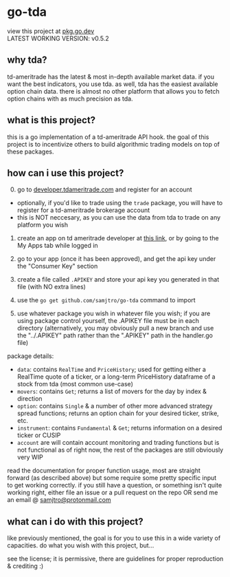 # go-tda

view this project at [pkg.go.dev](https://pkg.go.dev/github.com/samjtro/go-tda)  
LATEST WORKING VERSION: v0.5.2

## why tda?

td-ameritrade has the latest & most in-depth available market data. if you want the best indicators, you use tda. as well, tda has the easiest available option chain data. there is almost no other platform that allows you to fetch option chains with as much precision as tda.

## what is this project?

this is a go implementation of a td-ameritrade API hook. the goal of this project is to incentivize others to build algorithmic trading models on top of these packages.

## how can i use this project?

0. go to [developer.tdameritrade.com](https://developer.tdameritrade.com/) and register for an account
- optionally, if you'd like to trade using the `trade` package, you will have to register for a td-ameritrade brokerage account
- this is NOT neccesary, as you can use the data from tda to trade on any platform you wish  

1. create an app on td ameritrade developer at [this link](https://developer.tdameritrade.com/user/me/apps), or by going to the My Apps tab while logged in  

2. go to your app (once it has been approved), and get the api key under the "Consumer Key" section  

3. create a file called `.APIKEY` and store your api key you generated in that file (with NO extra lines)  

4. use the `go get github.com/samjtro/go-tda` command to import 

5. use whatever package you wish in whatever file you wish; if you are using package control yourself, the .APIKEY file must be in each directory (alternatively, you may obviously pull a new branch and use the "../.APIKEY" path rather than the ".APIKEY" path in the handler.go file)   

package details:  

- `data`: contains `RealTime` and `PriceHistory`; used for getting either a RealTime quote of a ticker, or a long-term PriceHistory dataframe of a stock from tda (most common use-case)
- `movers`: contains `Get`; returns a list of movers for the day by index & direction
- `option`: contains `Single` & a number of other more advanced strategy spread functions; returns an option chain for your desired ticker, strike, etc.
- `instrument`: contains `Fundamental` & `Get`; returns information on a desired ticker or CUSIP
- `account` are will contain account monitoring and trading functions but is not functional as of right now, the rest of the packages are still obviously very WIP   

read the documentation for proper function usage, most are straight forward (as described above) but some require some pretty specific input to get working correctly. if you still have a question, or something isn't quite working right, either file an issue or a pull request on the repo OR send me an email @ samjtro@protonmail.com

## what can i do with this project?

like previously mentioned, the goal is for you to use this in a wide variety of capacities. do what you wish with this project, but...  

see the license; it is permissive, there are guidelines for proper reproduction & crediting :)
